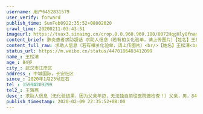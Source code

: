 ```yaml
---
username: 用户6452831579
user_verify: forward
publish_time: SunFeb0922:35:52+08002020
crawl_time: 20200211-03:43:51
imageurl: https://tvax3.sinaimg.cn/crop.0.0.960.960.180/0072HqgHly8fnamdq2287j30qo0qo415.jpg?KID=imgbed,tva&Expires=1581373849&ssig=LIsFI6cyj8,http://n.sinaimg.cn/photo/5213b46e/20181127/timeline_card_small_super_default.png,http://n.sinaimg.cn/photo/5213b46e/20181127/timeline_card_small_super_default.png
content_brief: 肺炎患者求助超话 求助人信息（若有相关化验单，请上传图片）【姓名】王松清【年龄】84岁【所在城市】武汉市江岸区【所在小区、社区】中城国际，长安社区【患病时间】2020年1月23号左右【联系方式】15994209299【其他紧急联系人】王海燕【病情描述】肺炎患者求助超话 求助人信息（无化 ...全文
content_full_raw: 求助人信息（若有相关化验单，请上传图片）<br/>【姓名】王松清<br/>【年龄】84岁<br/>【所在城市】武汉市江岸区<br/>【所在小区、社区】中城国际，长安社区<br/>【患病时间】2020年1月23号左右<br/>【联系方式】15994209299<br/>【其他紧急联系人】王海燕<br/>【病情描述】求助人信息（无化验结果，因为父亲年迈，无法独自前往医院做检查！）<br/>父亲，男，84岁高龄老人，患高血压房颤多年，双房大，心脏瓣膜也不好。既往肺功能尚好，未得过肺炎。自24号开始出现轻微咳嗽，后咳嗽越来越加重，伴间断发热，全身无力，进食困难。房颤心率自出现咳嗽症状以来，用药也难以控制。因家中还有一位近80岁老母亲。平时都是女儿在家照顾，现女儿也因冠状病毒肺炎住院隔离治疗中。母亲也没有能力送父亲去医院做CT检查确诊，父亲就一直呆在家中，任由病情发展。对口社区，街道，区救助电话已联系多次，答复是他们也没有人手帮忙陪检，必须由家属陪检，多次沟通现还没给答复。而没有确诊证明则无法直接安排入院治疗，甚至无法获取药物。我在医院病情几经反复，医生也不让出院，每天担心父亲病情加重，也担心家中母亲被感染。非常着急，已经想不到其他办法，烦请好心人士相助！！！
status_url: https://m.weibo.cn/status/4470186403412099
name_: 王松清
age_: 84岁
city_: 武汉市江岸区
address_: 中城国际，长安社区
since_: 2020年1月23号左右
tel_: 15994209299
tel2_: 王海燕
desc_: 求助人信息（无化验结果，因为父亲年迈，无法独自前往医院做检查！）父亲，男，84岁高龄老人，患高血压房颤多年，双房大，心脏瓣膜也不好。既往肺功能尚好，未得过肺炎。自24号开始出现轻微咳嗽，后咳嗽越来越加重，伴间断发热，全身无力，进食困难。房颤心率自出现咳嗽症状以来，用药也难以控制。因家中还有一位近80岁老母亲。平时都是女儿在家照顾，现女儿也因冠状病毒肺炎住院隔离治疗中。母亲也没有能力送父亲去医院做CT检查确诊，父亲就一直呆在家中，任由病情发展。对口社区，街道，区救助电话已联系多次，答复是他们也没有人手帮忙陪检，必须由家属陪检，多次沟通现还没给答复。而没有确诊证明则无法直接安排入院治疗，甚至无法获取药物。我在医院病情几经反复，医生也不让出院，每天担心父亲病情加重，也担心家中母亲被感染。非常着急，已经想不到其他办法，烦请好心人士相助！！！
publish_timestamp: 2020-02-09 22:35:52+08:00
---
```

